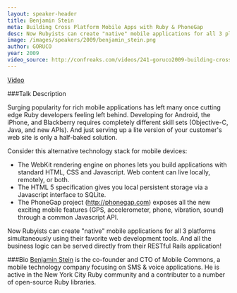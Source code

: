 ```yaml
---
layout: speaker-header
title: Benjamin Stein
meta: Building Cross Platform Mobile Apps with Ruby & PhoneGap 
desc: Now Rubyists can create "native" mobile applications for all 3 platforms simultaneously using their favorite web development tools. And all the business logic can be served directly from their RESTful Rails application!
image: /images/speakers/2009/benjamin_stein.png
author: GORUCO
year: 2009
video_source: http://confreaks.com/videos/241-goruco2009-building-cross-platform-mobile-apps-with-ruby-and-phonegap
---
```


<a href="http://confreaks.com/videos/241-goruco2009-building-cross-platform-mobile-apps-with-ruby-and-phonegap">Video</a>

###Talk Description

Surging popularity for rich mobile applications has left many once
cutting edge Ruby developers feeling left behind. Developing for
Android, the iPhone, and Blackberry requires completely different
skill sets (Objective-C, Java, and new APIs).  And just serving up a
lite version of your customer's web site is only a half-baked
solution.

Consider this alternative technology stack for mobile devices:

* The WebKit rendering engine on phones lets you build applications
with standard HTML, CSS and Javascript.  Web content can live locally,
remotely, or both.
* The HTML 5 specification gives you local persistent storage via a
Javascript interface to SQLite.
* The PhoneGap project (http://phonegap.com) exposes all the new
exciting mobile features (GPS, accelerometer, phone, vibration, sound)
through a common Javascript API.

Now Rubyists can create "native" mobile applications for all 3
platforms simultaneously using their favorite web development tools.
And all the business logic can be served directly from their RESTful
Rails application!

###Bio
[Benjamin Stein](http://benjaminste.in/) is the co-founder and CTO of Mobile Commons, a mobile
technology company focusing on SMS & voice applications.  He is active
in the New York City Ruby community and a contributer to a number of
open-source Ruby libraries.


